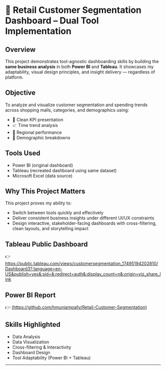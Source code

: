 # 🧠 Retail Customer Segmentation Dashboard – Dual Tool Implementation

## Overview
This project demonstrates tool-agnostic dashboarding skills by building the **same business analysis** in both **Power BI** and **Tableau**. It showcases my adaptability, visual design principles, and insight delivery — regardless of platform.

## Objective
To analyze and visualize customer segmentation and spending trends across shopping malls, categories, and demographics using:
- 📌 Clean KPI presentation
- 📈 Time trend analysis
- 📍 Regional performance
- 👥 Demographic breakdowns

## Tools Used
- Power BI (original dashboard)
- Tableau (recreated dashboard using same dataset)
- Microsoft Excel (data source)

## Why This Project Matters
This project proves my ability to:
- Switch between tools quickly and effectively
- Deliver consistent business insights under different UI/UX constraints
- Design interactive, stakeholder-facing dashboards with cross-filtering, clean layouts, and storytelling impact

## Tableau Public Dashboard
👉 https://public.tableau.com/views/customersegmentation_17495194202810/Dashboard3?:language=en-US&publish=yes&:sid=&:redirect=auth&:display_count=n&:origin=viz_share_link

## Power BI Report
👉 [(https://github.com/hmunjampally/Retail-Customer-Segmentation)](#)

## Skills Highlighted
- Data Analysis
- Data Visualization
- Cross-filtering & Interactivity
- Dashboard Design
- Tool Adaptability (Power BI + Tableau)

---
